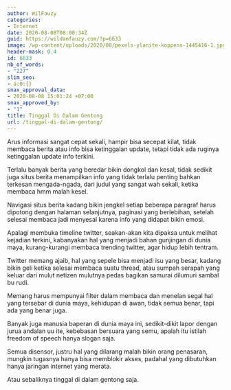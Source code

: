 ```yaml
---
author: WilFauzy
categories:
- Internet
date: 2020-08-08T08:00:34Z
guid: https://wildanfauzy.com/?p=6633
image: /wp-content/uploads/2020/08/pexels-ylanite-koppens-1445416-1.jpg
header-mask: 0.4
id: 6633
nb_of_words:
- "227"
slim_seo:
- a:0:{}
snax_approval_data:
- 2020-08-08 15:01:24 +07:00
snax_approved_by:
- "1"
title: Tinggal Di Dalam Gentong
url: /tinggal-di-dalam-gentong/
---
```


Arus informasi sangat cepat sekali, hampir bisa secepat kilat, tidak membaca berita atau info bisa ketinggalan update, tetapi tidak ada ruginya ketinggalan update info terkini.

Terlalu banyak berita yang beredar bikin dongkol dan kesal, tidak sedikit juga situs berita menampilkan info yang tidak terlalu penting bahkan terkesan mengada-ngada, dari judul yang sangat wah sekali, ketika membaca hmm malah kesel.

Navigasi situs berita kadang bikin jengkel setiap beberapa paragraf harus dipotong dengan halaman selanjutnya, paginasi yang berlebihan, setelah selesai membaca jadi menyesal karena info yang didapat bikin emosi.

Apalagi membuka timeline twitter, seakan-akan kita dipaksa untuk melihat kejadian terkini, kabanyakan hal yang menjadi bahan gunjingan di dunia maya, kurang-kurangi membaca trending twitter, agar hidup lebih tentram.

Twitter memang ajaib, hal yang sepele bisa menjadi isu yang besar, kadang bikin geli ketika selesai membaca suatu thread, atau sumpah serapah yang keluar dari mulut netizen mulutnya pedas bagikan samurai dilumuri sambal bu rudi.

Memang harus mempunyai filter dalam membaca dan menelan segal hal yang tersebar di dunia maya, kehidupan di awan, tidak semua benar, tapi ada yang benar juga.

Banyak juga manusia baperan di dunia maya ini, sedikit-dikit lapor dengan jurua andalan uu ite, kebebasan bersuara yang semu, apalah itu istilah freedom of speech hanya slogan saja.

Semua disensor, justru hal yang dilarang malah bikin orang penasaran, mungkin tugasnya hanya bisa memblokir akses, padahal yang dibutuhkan hanya jaringan internet yang merata.

Atau sebaliknya tinggal di dalam gentong saja.
